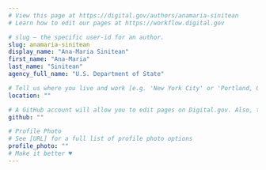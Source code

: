 ```yaml
---
# View this page at https://digital.gov/authors/anamaria-sinitean
# Learn how to edit our pages at https://workflow.digital.gov

# slug — the specific user-id for an author.
slug: anamaria-sinitean
display_name: "Ana-Maria Sinitean"
first_name: "Ana-Maria"
last_name: "Sinitean"
agency_full_name: "U.S. Department of State"

# Tell us where you live and work [e.g. 'New York City' or 'Portland, OR']
location: ""

# A GitHub account will allow you to edit pages on Digital.gov. Also, the image used in your GitHub account can be used to populate your digital.gov profile photo. Learn more about getting a Github account at [URL]
github: ""

# Profile Photo
# See [URL] for a full list of profile photo options
profile_photo: ""
# Make it better ♥
---
```

